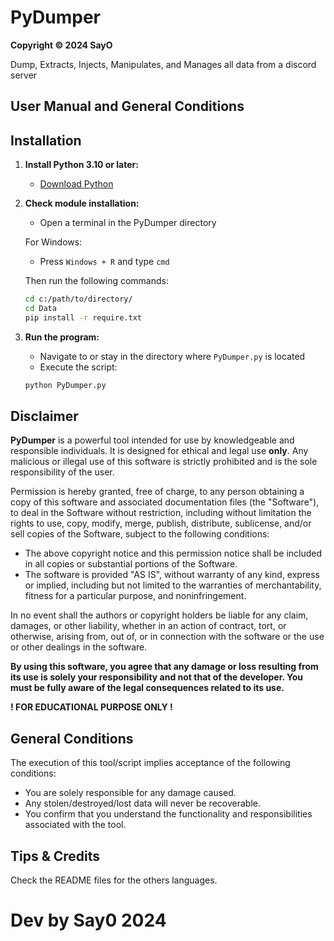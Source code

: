 # PyDumper

**Copyright © 2024 SayO**

Dump, Extracts, Injects, Manipulates, and Manages all data from a discord server


## **User Manual and General Conditions**

## Installation

1. **Install Python 3.10 or later:**
   - [Download Python](https://www.python.org/downloads/)

2. **Check module installation:**
   - Open a terminal in the PyDumper directory

   For Windows:
   - Press `Windows + R` and type `cmd`
   
   Then run the following commands:
   ```bash
   cd c:/path/to/directory/
   cd Data
   pip install -r require.txt
   ```

3. **Run the program:**
   - Navigate to or stay in the directory where `PyDumper.py` is located
   - Execute the script:
   ```bash
   python PyDumper.py
   ```

## Disclaimer

**PyDumper** is a powerful tool intended for use by knowledgeable and responsible individuals. It is designed for ethical and legal use **only**. Any malicious or illegal use of this software is strictly prohibited and is the sole responsibility of the user.

Permission is hereby granted, free of charge, to any person obtaining a copy of this software and associated documentation files (the "Software"), to deal in the Software without restriction, including without limitation the rights to use, copy, modify, merge, publish, distribute, sublicense, and/or sell copies of the Software, subject to the following conditions:

- The above copyright notice and this permission notice shall be included in all copies or substantial portions of the Software.
- The software is provided "AS IS", without warranty of any kind, express or implied, including but not limited to the warranties of merchantability, fitness for a particular purpose, and noninfringement.

In no event shall the authors or copyright holders be liable for any claim, damages, or other liability, whether in an action of contract, tort, or otherwise, arising from, out of, or in connection with the software or the use or other dealings in the software.

**By using this software, you agree that any damage or loss resulting from its use is solely your responsibility and not that of the developer. You must be fully aware of the legal consequences related to its use.**

**! FOR EDUCATIONAL PURPOSE ONLY !**

## General Conditions

The execution of this tool/script implies acceptance of the following conditions:

- You are solely responsible for any damage caused.
- Any stolen/destroyed/lost data will never be recoverable.
- You confirm that you understand the functionality and responsibilities associated with the tool.

## Tips & Credits
Check the README files for the others languages.
# Dev by Say0 2024
